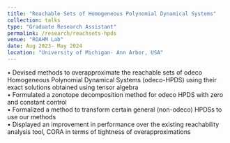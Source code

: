 ```yaml
---
title: "Reachable Sets of Homogeneous Polynomial Dynamical Systems"
collection: talks
type: "Graduate Research Assistant"
permalink: /research/reachsets-hpds
venue: "ROAHM Lab"
date: Aug 2023- May 2024
location: "University of Michigan- Ann Arbor, USA"
---
```


• Devised methods to overapproximate the reachable sets of odeco Homogeneous Polynomial
Dynamical Systems (odeco-HPDS) using their exact solutions obtained using tensor algebra<br>
• Formulated a zonotope decomposition method for odeco HPDS with zero and constant control<br>
• Formalized a method to transform certain general (non-odeco) HPDSs to use our methods<br>
• Displayed an improvement in performance over the existing reachability analysis tool, CORA in terms of tightness of overapproximations

